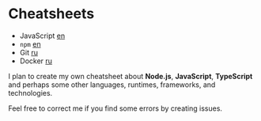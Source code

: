 # Cheatsheets

- JavaScript [en](./javascript-en.md)
- `npm` [en](./npm-en.md)
- Git [ru](./git-ru.md)
- Docker [ru](./docker-ru.md)

I plan to create my own cheatsheet about **Node.js**, **JavaScript**, **TypeScript** and perhaps some other languages, runtimes, frameworks, and technologies.

Feel free to correct me if you find some errors by creating issues.